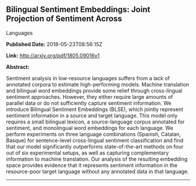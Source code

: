 ## Bilingual Sentiment Embeddings: Joint Projection of Sentiment Across
  Languages

**Published Date:** 2018-05-23T08:56:15Z

**Link:** http://arxiv.org/pdf/1805.09016v1

**Abstract:**

  Sentiment analysis in low-resource languages suffers from a lack of annotated
corpora to estimate high-performing models. Machine translation and bilingual
word embeddings provide some relief through cross-lingual sentiment approaches.
However, they either require large amounts of parallel data or do not
sufficiently capture sentiment information. We introduce Bilingual Sentiment
Embeddings (BLSE), which jointly represent sentiment information in a source
and target language. This model only requires a small bilingual lexicon, a
source-language corpus annotated for sentiment, and monolingual word embeddings
for each language. We perform experiments on three language combinations
(Spanish, Catalan, Basque) for sentence-level cross-lingual sentiment
classification and find that our model significantly outperforms
state-of-the-art methods on four out of six experimental setups, as well as
capturing complementary information to machine translation. Our analysis of the
resulting embedding space provides evidence that it represents sentiment
information in the resource-poor target language without any annotated data in
that language.


---

